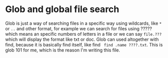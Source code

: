 # Glob and global file search

Glob is just a way of searching files in a specific way using wildcards, like ```*``` or ```..``` and other format, for example we can search for files using ????? which means an
specific numbers of letters in a file or we can say ```file.???``` which will display the format like txt or doc. Glob can used altogether with find, because it is basically find 
itself, like find ``` find .name ????.txt```. This is glob 101 for me, which is the reason I'm writing this file.
